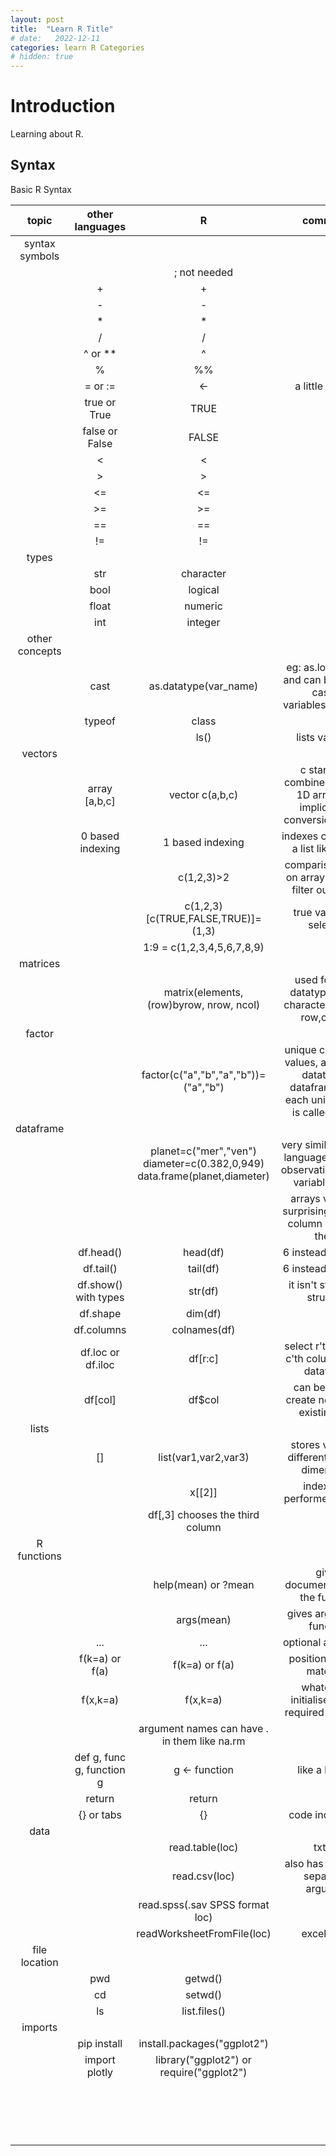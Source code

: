 ```yaml
---
layout: post
title:  "Learn R Title"
# date:   2022-12-11
categories: learn R Categories
# hidden: true
---
```


# Introduction

Learning about R.

## Syntax

Basic R Syntax

|topic|other languages|R|comments|
|:---:|:---:|:---:|:---:|
|syntax symbols|
|||; not needed|
||+|+|
||-|-|
||*|*|
||/|/|
||^ or **|^|
||%|%%|
||= or :=|<-|a little strange|
||true or True|TRUE|
||false or False|FALSE|
||<|<|
||>|>|
||<=|<=|
||>=|>=|
||==|==|
||!=|!=|
|types|
||str|character|
||bool|logical|
||float|numeric|
||int|integer|
|other concepts|
||cast|as.datatype(var_name)|eg: as.logical("i"), and can be used to cast df variables(columns)|
||typeof|class|
|||ls()|lists variables|
|vectors|
||array [a,b,c]|vector c(a,b,c)|c stands for combine - this is a 1D array, and implicit type conversion is done|
||0 based indexing|1 based indexing|indexes can also be a list like c(1,2)|
|||c(1,2,3)>2|comparison works on arrays and can filter out values|
|||c(1,2,3)[c(TRUE,FALSE,TRUE)]=(1,3)|true values are selected|
|||1:9 = c(1,2,3,4,5,6,7,8,9)|
|matrices|
|||matrix(elements, (row)byrow, nrow, ncol)|used for same datatypes (even character) and has row,column|
|factor|
|||factor(c("a","b","a","b"))=("a","b")|unique categorical values, an inferred datatype in dataframes, and each unique value is called a label|
|dataframe|
|||planet=c("mer","ven") diameter=c(0.382,0,949) data.frame(planet,diameter)|very similar to other languages and has observations(rows), variables(cols)|
||||arrays variables surprisingly acts as column names of the df|
||df.head()|head(df)|6 instead of 5 rows|
||df.tail()|tail(df)|6 instead of 5 rows|
||df.show() with types|str(df)|it isn't string, it is structure|
||df.shape|dim(df)|
||df.columns|colnames(df)|
||df.loc or df.iloc|df[r:c]|select r'th row and c'th column of the dataframe|
||df[col]|df$col|can be used to create new or edit existing cols|
|lists|
||[]|list(var1,var2,var3)|stores values of different types or dimensions|
|||x[[2]]|indexing is performed using []|
|||df[,3] chooses the third column|
|R functions|
|||help(mean) or ?mean|gives documentation for the function|
|||args(mean)|gives args for the function|
||...|...|optional arguments|
||f(k=a) or f(a)|f(k=a) or f(a)|position or name matching|
||f(x,k=a)|f(x,k=a)|whatever is initialised isn't a required argument|
|||argument names can have . in them like na.rm|
||def g, func g, function g|g <- function|like a lambda|
||return|return|
||{} or tabs|{}|code indentation|
|data|
|||read.table(loc)|txt file|
|||read.csv(loc)|also has a sep (i.e. separator) argument|
|||read.spss(.sav SPSS format loc)|
|||readWorksheetFromFile(loc)|excel sheet|
|file location|
||pwd|getwd()|
||cd|setwd()|
||ls|list.files()|
|imports|
||pip install|install.packages("ggplot2")|
||import plotly|library("ggplot2") or require("ggplot2")|
||||
||||
||||
||||
||||
||||
||||
||||
||||
||||
||||
||||
||||
||||
||||
||||
||||
